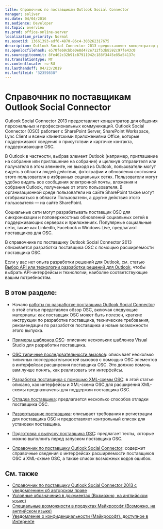 ```yaml
---
title: Справочник по поставщикам Outlook Social Connector
manager: soliver
ms.date: 04/04/2016
ms.audience: Developer
ms.topic: overview
ms.prod: office-online-server
localization_priority: Normal
ms.assetid: 13661393-adf6-4870-86c4-303262317675
description: Outlook Social Connector 2013 предоставляет концентратор для общения персональных и профессиональных коммуникаций.
ms.openlocfilehash: e570fe69cbbe0e8d472e712fb3b8592c97fe43c0
ms.sourcegitcommit: 8fe462c32b91c87911942c188f3445e85a54137c
ms.translationtype: MT
ms.contentlocale: ru-RU
ms.lasthandoff: 04/23/2019
ms.locfileid: "32359838"
---
```

# <a name="outlook-social-connector-provider-reference"></a>Справочник по поставщикам Outlook Social Connector

Outlook Social Connector 2013 предоставляет концентратор для общения персональных и профессиональных коммуникаций. Outlook Social Connector (OSC) работает с SharePoint Server, SharePoint Workspace, Lync Client и всеми клиентскими приложениями Office, которые поддерживают сведения о присутствии и карточке контакта, поддерживающие OSC. 

В Outlook в частности, выбрав элемент Outlook (например, приглашение на собрание или приглашение на собрание) и щелкнув отправителя или получателя в этом элементе, не выходя из Outlook, пользователи могут видеть в области людей действия, фотографии и обновления состояния этого пользователя в избранных социальных сетях. Пользователи могут удобно видеть все сообщения электронной почты, вложения и собрания Outlook, полученные от этого пользователя. В организационной среде пользователи на сайте SharePoint также могут отображаться в области Пользователи, а другие действия этого пользователя — на сайте SharePoint.
  
Социальные сети могут разрабатывать поставщик OSC для синхронизации и поповерхностных обновлений социальных сетей в поддерживающих серверах и приложениях. Популярные социальные сети, такие как LinkedIn, Facebook и Windows Live, предлагают поставщиков для OSC. 
  
В справочнике по поставщику Outlook Social Connector 2013 описывается разработка поставщика OSC с помощью расширяемости поставщика OSC. 
  
Если у вас нет опыта разработки решений для Outlook, см. статью [Выбор API или технологии разработки решений для Outlook](../selecting-an-api-or-technology-for-developing-solutions-for-outlook.md), чтобы выбрать API-интерфейсы и технологии, наиболее соответствующие вашим потребностям. 
  
## <a name="in-this-section"></a>В этом разделе:

- Начало [работы по разработке поставщика Outlook Social Connector](getting-started-with-developing-an-outlook-social-connector-provider.md): в этой статье представлен обзор OSC, включая следующие материалы: как поставщик OSC может быть полезен, краткие инструкции по разработке поставщика, технические требования, рекомендации по разработке поставщика и новые возможности этого выпуска.
    
- [Примеры шаблонов OSC](osc-sample-templates.md): описание нескольких шаблонов Visual Studio для разработки поставщика.
    
- [OSC типичные последовательности вызовов](osc-typical-calling-sequences.md): описывает несколько типичных последовательностей вызовов с помощью OSC элементов в интерфейсах расширения поставщика OSC. Это должно помочь вам лучше понять, как реализовать эти интерфейсы.
    
- [Разработка поставщика с помощью XML-схемы OSC](developing-a-provider-with-the-osc-xml-schema.md): в этой статье описано, как интерфейсы и XML-схема OSC для расширения XML-схемы предназначены для поддержки поставщика OSC.
    
- [Отладка поставщика](debugging-a-provider.md): предлагается несколько способов отладки поставщика OSC.
    
- [Развертывание поставщика](deploying-a-provider.md): описывает требования к регистрации для поставщика OSC и предоставляет контрольный список для установки поставщика.
    
- [Подготовка к выпуску поставщика OSC](getting-ready-to-release-an-osc-provider.md): предлагает тесты, которые можно выполнить перед запуском поставщика OSC.
    
- [Справочник по поставщику Outlook Social Connector](outlook-social-connector-provider-reference-0.md): содержит справочные сведения о интерфейсах расширяемости поставщиков OSC и XML-схеме OSC, а также список возможных кодов ошибок.
    
## <a name="see-also"></a>См. также

- [Справочник по поставщику Outlook Social Connector 2013 с уведомлением об авторском праве](outlook-social-connector-2013-provider-reference-copyright-notice.md) 
- [Условные обозначения в документах (Возможно, на английском языке)](https://msdn.microsoft.com/office/aa905365.aspx)   
- [Специальные возможности в продуктах Майкрософт (Возможно, на английском языке)](https://www.microsoft.com/enable/products/default.aspx)  
- [Уведомление о конфиденциальности (Майкрософт), доступное в Интернете](https://privacy.microsoft.com/en-us/privacystatement)
    

